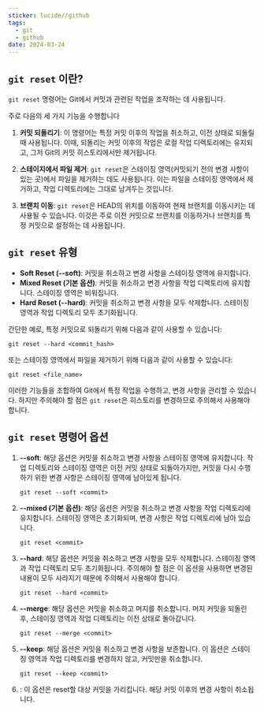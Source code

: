 ```yaml
---
sticker: lucide//github
tags:
  - git
  - github
date: 2024-03-24
---
```

## `git reset` 이란?

`git reset` 명령어는 Git에서 커밋과 관련된 작업을 조작하는 데 사용됩니다. 

주로 다음의 세 가지 기능을 수행합니다

1. **커밋 되돌리기**: 이 명령어는 특정 커밋 이후의 작업을 취소하고, 이전 상태로 되돌릴 때 사용됩니다. 이때, 되돌리는 커밋 이후의 작업은 로컬 작업 디렉토리에는 유지되고, 그저 Git의 커밋 히스토리에서만 제거됩니다.

2. **스테이지에서 파일 제거**: `git reset`은 스테이징 영역(커밋되기 전의 변경 사항이 있는 곳)에서 파일을 제거하는 데도 사용됩니다. 이는 파일을 스테이징 영역에서 제거하고, 작업 디렉토리에는 그대로 남겨두는 것입니다.

3. **브랜치 이동**: `git reset`은 HEAD의 위치를 이동하여 현재 브랜치를 이동시키는 데 사용될 수 있습니다. 이것은 주로 이전 커밋으로 브랜치를 이동하거나 브랜치를 특정 커밋으로 설정하는 데 사용됩니다.

## `git reset` 유형

- **Soft Reset (--soft)**: 커밋을 취소하고 변경 사항을 스테이징 영역에 유지합니다.
- **Mixed Reset (기본 옵션)**: 커밋을 취소하고 변경 사항을 작업 디렉토리에 유지합니다. 스테이징 영역은 비워집니다.
- **Hard Reset (--hard)**: 커밋을 취소하고 변경 사항을 모두 삭제합니다. 스테이징 영역과 작업 디렉토리 모두 초기화됩니다.

간단한 예로, 특정 커밋으로 되돌리기 위해 다음과 같이 사용할 수 있습니다: 

```
git reset --hard <commit_hash>
```

또는 스테이징 영역에서 파일을 제거하기 위해 다음과 같이 사용할 수 있습니다:

```
git reset <file_name>
```

이러한 기능들을 조합하여 Git에서 특정 작업을 수행하고, 변경 사항을 관리할 수 있습니다. 하지만 주의해야 할 점은 `git reset`은 히스토리를 변경하므로 주의해서 사용해야 합니다.

## `git reset` 명령어 옵션

1. **--soft**: 해당 옵션은 커밋을 취소하고 변경 사항을 스테이징 영역에 유지합니다. 작업 디렉토리와 스테이징 영역은 이전 커밋 상태로 되돌아가지만, 커밋을 다시 수행하기 위한 변경 사항은 스테이징 영역에 남아있게 됩니다.

   ```
   git reset --soft <commit>
   ```

2. **--mixed (기본 옵션)**: 해당 옵션은 커밋을 취소하고 변경 사항을 작업 디렉토리에 유지합니다. 스테이징 영역은 초기화되며, 변경 사항은 작업 디렉토리에 남아 있습니다.

   ```
   git reset <commit>
   ```

3. **--hard**: 해당 옵션은 커밋을 취소하고 변경 사항을 모두 삭제합니다. 스테이징 영역과 작업 디렉토리 모두 초기화됩니다. 주의해야 할 점은 이 옵션을 사용하면 변경된 내용이 모두 사라지기 때문에 주의해서 사용해야 합니다.

   ```
   git reset --hard <commit>
   ```

4. **--merge**: 해당 옵션은 커밋을 취소하고 머지를 취소합니다. 머지 커밋을 되돌린 후, 스테이징 영역과 작업 디렉토리는 이전 상태로 돌아갑니다.

   ```
   git reset --merge <commit>
   ```

5. **--keep**: 해당 옵션은 커밋을 취소하고 변경 사항을 보존합니다. 이 옵션은 스테이징 영역과 작업 디렉토리를 변경하지 않고, 커밋만을 취소합니다.

   ```
   git reset --keep <commit>
   ```

6. **<commit>**: 이 옵션은 reset할 대상 커밋을 가리킵니다. 해당 커밋 이후의 변경 사항이 취소됩니다.